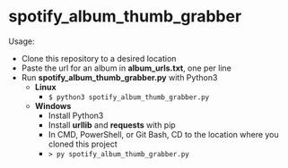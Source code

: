 # spotify_album_thumb_grabber

Usage:

- Clone this repository to a desired location
- Paste the url for an album in **album_urls.txt**, one per line
- Run **spotify_album_thumb_grabber.py** with Python3
  - **Linux**
    - `$ python3 spotify_album_thumb_grabber.py`
  - **Windows**
    - Install Python3
    - Install **urllib** and **requests** with pip
    - In CMD, PowerShell, or Git Bash, CD to the location where you cloned this project
    - `> py spotify_album_thumb_grabber.py`
